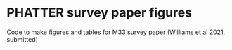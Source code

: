 # PHATTER survey paper figures
Code to make figures and tables for M33 survey paper (Williams et al 2021, submitted)
